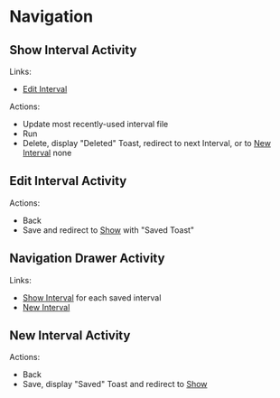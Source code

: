 # Navigation

## Show Interval Activity
Links:
* [Edit Interval](#edit-interval-activity)

Actions:
* Update most recently-used interval file
* Run
* Delete, display "Deleted" Toast, redirect to next Interval, or to [New Interval](#new-interval-activity) none

## Edit Interval Activity
Actions:
* Back
* Save and redirect to [Show](#show-interval-activity) with "Saved Toast"

## Navigation Drawer Activity
Links:
* [Show Interval](#show-interval-activity) for each saved interval
* [New Interval](#new-interval-activity)

## New Interval Activity
Actions:
* Back
* Save, display "Saved" Toast and redirect to [Show](#show-interval-activity)